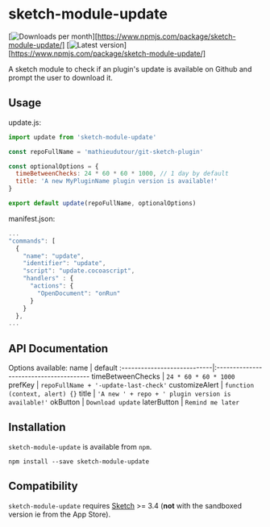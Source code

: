 # sketch-module-update

[![Downloads per month](https://img.shields.io/npm/dm/sketch-module-update.svg?maxAge=2592000)][https://www.npmjs.com/package/sketch-module-update/]
[![Latest version](https://img.shields.io/npm/v/sketch-module-update.svg?maxAge=3600)][https://www.npmjs.com/package/sketch-module-update/]

A sketch module to check if an plugin's update is available on Github and prompt the user to download it.

## Usage

update.js:
```javascript
import update from 'sketch-module-update'

const repoFullName = 'mathieudutour/git-sketch-plugin'

const optionalOptions = {
  timeBetweenChecks: 24 * 60 * 60 * 1000, // 1 day by default
  title: 'A new MyPluginName plugin version is available!'
}

export default update(repoFullName, optionalOptions)
```

manifest.json:
```javascript
...
"commands": [
  {
    "name": "update",
    "identifier": "update",
    "script": "update.cocoascript",
    "handlers" : {
      "actions": {
        "OpenDocument": "onRun"
      }
    }
  },
...
```

## API Documentation

Options available:
name                         | default
:----------------------------|:---------------------------------------
timeBetweenChecks            | `24 * 60 * 60 * 1000`
prefKey                      | `repoFullName + '-update-last-check'`
customizeAlert               | `function (context, alert) {}`
title                        | `'A new ' + repo + ' plugin version is available!'`
okButton                     | `Download update`
laterButton                  | `Remind me later`

## Installation
`sketch-module-update` is available from `npm`.

```shell
npm install --save sketch-module-update
```

## Compatibility
`sketch-module-update` requires [Sketch](http://sketchapp.com/) >= 3.4 (**not** with the sandboxed version ie from the App Store).
